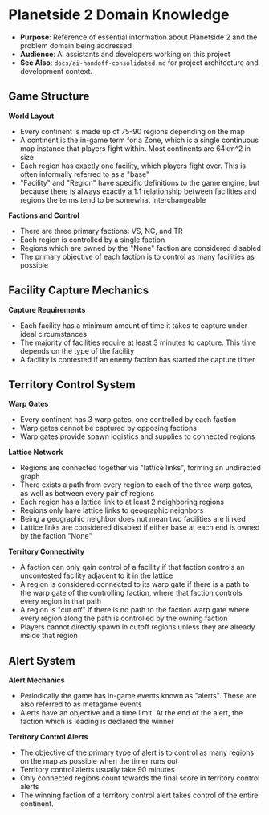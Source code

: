 # Planetside 2 Domain Knowledge

- **Purpose**: Reference of essential information about Planetside 2 and the problem domain being addressed
- **Audience**: AI assistants and developers working on this project
- **See Also**: `docs/ai-handoff-consolidated.md` for project architecture and development context.

## Game Structure

**World Layout**

- Every continent is made up of 75-90 regions depending on the map
- A continent is the in-game term for a Zone, which is a single continuous map instance that players fight within. Most continents are 64km^2 in size
- Each region has exactly one facility, which players fight over. This is often informally referred to as a "base"
- "Facility" and "Region" have specific definitions to the game engine, but because there is always exactly a 1:1 relationship between facilities and regions the terms tend to be somewhat interchangeable

**Factions and Control**

- There are three primary factions: VS, NC, and TR
- Each region is controlled by a single faction
- Regions which are owned by the "None" faction are considered disabled
- The primary objective of each faction is to control as many facilities as possible

## Facility Capture Mechanics

**Capture Requirements**

- Each facility has a minimum amount of time it takes to capture under ideal circumstances
- The majority of facilities require at least 3 minutes to capture. This time depends on the type of the facility
- A facility is contested if an enemy faction has started the capture timer

## Territory Control System

**Warp Gates**

- Every continent has 3 warp gates, one controlled by each faction
- Warp gates cannot be captured by opposing factions
- Warp gates provide spawn logistics and supplies to connected regions

**Lattice Network**

- Regions are connected together via "lattice links", forming an undirected graph
- There exists a path from every region to each of the three warp gates, as well as between every pair of regions
- Each region has a lattice link to at least 2 neighboring regions
- Regions only have lattice links to geographic neighbors
- Being a geographic neighbor does not mean two facilities are linked
- Lattice links are considered disabled if either base at each end is owned by the faction "None"

**Territory Connectivity**

- A faction can only gain control of a facility if that faction controls an uncontested facility adjacent to it in the lattice
- A region is considered connected to its warp gate if there is a path to the warp gate of the controlling faction, where that faction controls every region in that path
- A region is "cut off" if there is no path to the faction warp gate where every region along the path is controlled by the owning faction
- Players cannot directly spawn in cutoff regions unless they are already inside that region

## Alert System

**Alert Mechanics**

- Periodically the game has in-game events known as "alerts". These are also referred to as metagame events
- Alerts have an objective and a time limit. At the end of the alert, the faction which is leading is declared the winner

**Territory Control Alerts**

- The objective of the primary type of alert is to control as many regions on the map as possible when the timer runs out
- Territory control alerts usually take 90 minutes
- Only connected regions count towards the final score in territory control alerts
- The winning faction of a territory control alert takes control of the entire continent.
